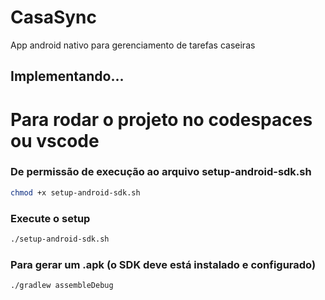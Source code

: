 # CasaSync
App android nativo para gerenciamento de tarefas caseiras

## Implementando...

# Para rodar o projeto no codespaces ou vscode
### De permissão de execução ao arquivo setup-android-sdk.sh
```bash
chmod +x setup-android-sdk.sh
```
### Execute o setup
```bash
./setup-android-sdk.sh
```

### Para gerar um .apk (o SDK deve está instalado e configurado)
```bash
./gradlew assembleDebug